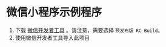 # 微信小程序示例程序

1. 下载 [微信开发者工具](https://developers.weixin.qq.com/miniprogram/dev/devtools/download.html) 。请注意，需要选择 `预发布版 RC Build`。
1. 使用微信开发者工具导入此项目
